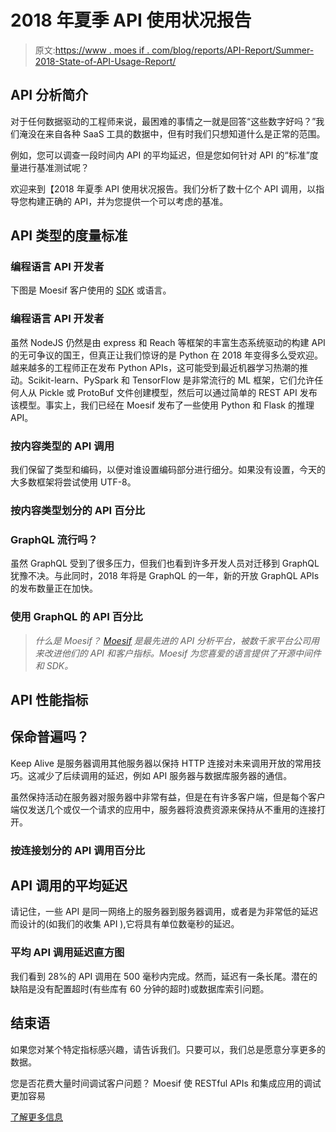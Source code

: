 # 2018 年夏季 API 使用状况报告

> 原文:[https://www . moes if . com/blog/reports/API-Report/Summer-2018-State-of-API-Usage-Report/](https://www.moesif.com/blog/reports/api-report/Summer-2018-State-of-API-Usage-Report/)

## API 分析简介

对于任何数据驱动的工程师来说，最困难的事情之一就是回答“这些数字好吗？”我们淹没在来自各种 SaaS 工具的数据中，但有时我们只想知道什么是正常的范围。

例如，您可以调查一段时间内 API 的平均延迟，但是您如何针对 API 的“标准”度量进行基准测试呢？

欢迎来到【2018 年夏季 API 使用状况报告。我们分析了数十亿个 API 调用，以指导您构建正确的 API，并为您提供一个可以考虑的基准。

## API 类型的度量标准

### 编程语言 API 开发者

下图是 Moesif 客户使用的 [SDK](https://www.moesif.com/docs/server-integration/) 或语言。

### 编程语言 API 开发者

虽然 NodeJS 仍然是由 express 和 Reach 等框架的丰富生态系统驱动的构建 API 的无可争议的国王，但真正让我们惊讶的是 Python 在 2018 年变得多么受欢迎。越来越多的工程师正在发布 Python APIs，这可能受到最近机器学习热潮的推动。Scikit-learn、PySpark 和 TensorFlow 是非常流行的 ML 框架，它们允许任何人从 Pickle 或 ProtoBuf 文件创建模型，然后可以通过简单的 REST API 发布该模型。事实上，我们已经在 Moesif 发布了一些使用 Python 和 Flask 的推理 API。

### 按内容类型的 API 调用

我们保留了类型和编码，以便对谁设置编码部分进行细分。如果没有设置，今天的大多数框架将尝试使用 UTF-8。

### 按内容类型划分的 API 百分比

### GraphQL 流行吗？

虽然 GraphQL 受到了很多压力，但我们也看到许多开发人员对迁移到 GraphQL 犹豫不决。与此同时，2018 年将是 GraphQL 的一年，新的开放 GraphQL APIs 的发布数量正在加快。

### 使用 GraphQL 的 API 百分比

> *什么是 Moesif？ [Moesif](https://www.moesif.com/) 是最先进的 API 分析平台，被数千家平台公司用来改进他们的 API 和客户指标。Moesif 为您喜爱的语言提供了开源中间件和 SDK。*

## API 性能指标

## 保命普遍吗？

Keep Alive 是服务器调用其他服务器以保持 HTTP 连接对未来调用开放的常用技巧。这减少了后续调用的延迟，例如 API 服务器与数据库服务器的通信。

虽然保持活动在服务器对服务器中非常有益，但是在有许多客户端，但是每个客户端仅发送几个或仅一个请求的应用中，服务器将浪费资源来保持从不重用的连接打开。

### 按连接划分的 API 调用百分比

## API 调用的平均延迟

请记住，一些 API 是同一网络上的服务器到服务器调用，或者是为非常低的延迟而设计的(如我们的收集 API ),它将具有单位数毫秒的延迟。

### 平均 API 调用延迟直方图

我们看到 28%的 API 调用在 500 毫秒内完成。然而，延迟有一条长尾。潜在的缺陷是没有配置超时(有些库有 60 分钟的超时)或数据库索引问题。

## 结束语

如果您对某个特定指标感兴趣，请告诉我们。只要可以，我们总是愿意分享更多的数据。

您是否花费大量时间调试客户问题？
Moesif 使 RESTful APIs 和集成应用的调试更加容易

[了解更多信息](https://www.moesif.com?utm_source=blog)